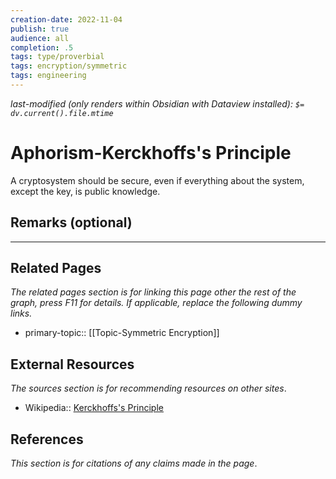 ```yaml
---
creation-date: 2022-11-04
publish: true
audience: all
completion: .5
tags: type/proverbial
tags: encryption/symmetric
tags: engineering 
---
```

*last-modified (only renders within Obsidian with Dataview installed): `$= dv.current().file.mtime`*
# Aphorism-Kerckhoffs's Principle
A cryptosystem should be secure, even if everything about the system, except the key, is public knowledge.

## Remarks (optional)

---
## Related Pages
*The related pages section is for linking this page other the rest of the graph, press F11 for details. If applicable, replace the following dummy links.*
- primary-topic:: [[Topic-Symmetric Encryption]]

## External Resources
*The sources section is for recommending resources on other sites*.
- Wikipedia:: [Kerckhoffs's Principle](https://en.wikipedia.org/wiki/Kerckhoffs%27s_principle)

## References
*This section is for citations of any claims made in the page*.